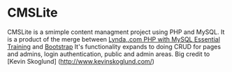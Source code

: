 # CMSLite

CMSLite is a smimple content managment project using PHP and MySQL. It is a product of the merge between [Lynda,.com PHP with MySQL Essential Training](http://www.lynda.com/MySQL-tutorials/PHP-MySQL-Essential-Training/119003-2.html) and [Bootstrap](http://getbootstrap.com/) It's functionality expands to doing CRUD for pages and admins, login authentication, public and admin areas. Big credit to [Kevin Skoglund] (http://www.kevinskoglund.com/)
